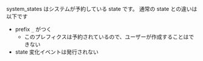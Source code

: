 system_states はシステムが予約している state です。
通常の state との違いは以下です

- prefix `_` がつく
  - このプレフィクスは予約されているので、ユーザーが作成することはできない
- state 変化イベントは発行されない
